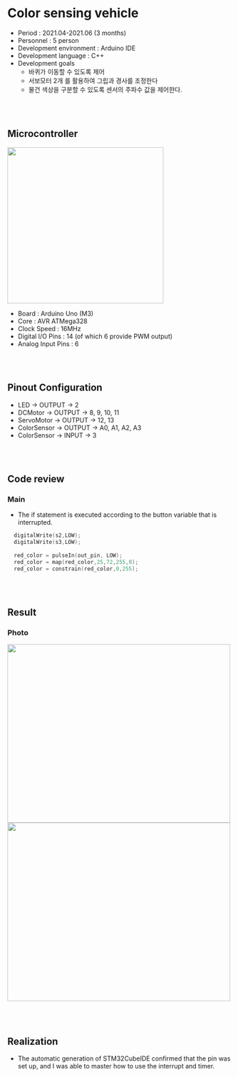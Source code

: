 # Color sensing vehicle
* Period : 2021.04-2021.06 (3 months)
* Personnel : 5 person
* Development environment : Arduino IDE
* Development language : C++
* Development goals  
  * 바퀴가 이동할 수 있도록 제어
  * 서보모터 2개 를 활용하여 그립과 경사를 조정한다 
  * 물건 색상을 구분할 수 있도록 센서의 주파수 값을 제어한다.

<br/> <br/>

## Microcontroller
<a href="#"><img src="?" width="350px" height="350px"></a> 
* Board : Arduino Uno (M3)
* Core : AVR ATMega328 
* Clock Speed : 16MHz
* Digital I/O Pins : 14 (of which 6 provide PWM output)
* Analog Input Pins : 6

<br/> <br/>

## Pinout Configuration
* LED -> OUTPUT -> 2
* DCMotor -> OUTPUT -> 8, 9, 10, 11
* ServoMotor -> OUTPUT -> 12, 13 
* ColorSensor -> OUTPUT -> A0, A1, A2, A3
* ColorSensor -> INPUT -> 3


<br/> <br/>



## Code review
### Main
* The if statement is executed according to the button variable that is interrupted.
```C
  digitalWrite(s2,LOW);               
  digitalWrite(s3,LOW);
  
  red_color = pulseIn(out_pin, LOW);
  red_color = map(red_color,25,72,255,0);  
  red_color = constrain(red_color,0,255);
```

<br/> <br/>

## Result
### Photo
<a href="#"><img src="?" width="500px" height="400px"></a>
<a href="#"><img src="?" width="500px" height="400px"></a>

<br/> <br/>

## Realization
* The automatic generation of STM32CubeIDE confirmed that the pin was set up, and I was able to master how to use the interrupt and timer.


